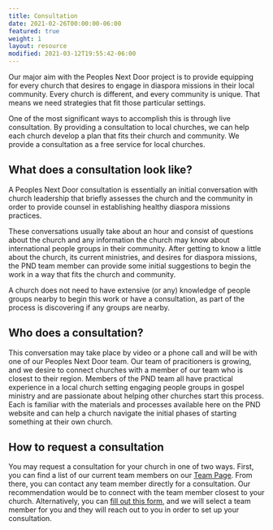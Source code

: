 ```yaml
---
title: Consultation
date: 2021-02-26T00:00:00-06:00
featured: true
weight: 1
layout: resource
modified: 2021-03-12T19:55:42-06:00
---
```


Our major aim with the Peoples Next Door project is to provide equipping for every church that desires to engage in diaspora missions in their local community. Every church is different, and every community is unique. That means we need strategies that fit those particular settings.

One of the most significant ways to accomplish this is through live consultation. By providing a consultation to local churches, we can help each church develop a plan that fits their church and community. We provide a consultation as a free service for local churches.

## What does a consultation look like?
A Peoples Next Door consultation is essentially an initial conversation with church leadership that briefly assesses the church and the community in order to provide counsel in establishing healthy diaspora missions practices.

These conversations usually take about an hour and consist of questions about the church and any information the church may know about international people groups in their community. After getting to know a little about the church, its current ministries, and desires for diaspora missions, the PND team member can provide some initial suggestions to begin the work in a way that fits the church and community.

A church does not need to have extensive (or any) knowledge of people groups nearby to begin this work or have a consultation, as part of the process is discovering if any groups are nearby.

## Who does a consultation?
This conversation may take place by video or a phone call and will be with one of our Peoples Next Door team. Our team of pracitioners is growing, and we desire to connect churches with a member of our team who is closest to their region. Members of the PND team all have practical experience in a local church setting engaging people groups in gospel ministry and are passionate about helping other churches start this process. Each is familiar with the materials and processes available here on the PND website and can help a church navigate the initial phases of starting something at their own church.

## How to request a consultation
You may request a consultation for your church in one of two ways. First, you can find a list of our current team members on our [Team Page](/pnd/team). From there, you can contact any team member directly for a consultation. Our recommendation would be to connect with the  team member closest to your church. Alternatively, you can [fill out this form](form.com), and we will select a team member for you and they will reach out to you in order to set up your consultation.